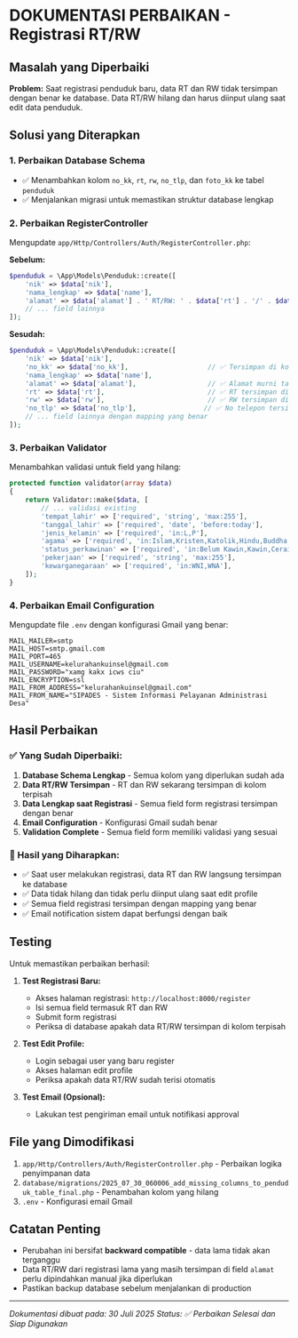 # DOKUMENTASI PERBAIKAN - Registrasi RT/RW

## Masalah yang Diperbaiki

**Problem:** Saat registrasi penduduk baru, data RT dan RW tidak tersimpan dengan benar ke database. Data RT/RW hilang dan harus diinput ulang saat edit data penduduk.

## Solusi yang Diterapkan

### 1. **Perbaikan Database Schema**
- ✅ Menambahkan kolom `no_kk`, `rt`, `rw`, `no_tlp`, dan `foto_kk` ke tabel `penduduk`
- ✅ Menjalankan migrasi untuk memastikan struktur database lengkap

### 2. **Perbaikan RegisterController**
Mengupdate `app/Http/Controllers/Auth/RegisterController.php`:

**Sebelum:**
```php
$penduduk = \App\Models\Penduduk::create([
    'nik' => $data['nik'],
    'nama_lengkap' => $data['name'],
    'alamat' => $data['alamat'] . ' RT/RW: ' . $data['rt'] . '/' . $data['rw'], // ❌ RT/RW digabung ke alamat
    // ... field lainnya
]);
```

**Sesudah:**
```php
$penduduk = \App\Models\Penduduk::create([
    'nik' => $data['nik'],
    'no_kk' => $data['no_kk'],                    // ✅ Tersimpan di kolom terpisah
    'nama_lengkap' => $data['name'],
    'alamat' => $data['alamat'],                  // ✅ Alamat murni tanpa RT/RW
    'rt' => $data['rt'],                          // ✅ RT tersimpan di kolom terpisah
    'rw' => $data['rw'],                          // ✅ RW tersimpan di kolom terpisah
    'no_tlp' => $data['no_tlp'],                 // ✅ No telepon tersimpan
    // ... field lainnya dengan mapping yang benar
]);
```

### 3. **Perbaikan Validator**
Menambahkan validasi untuk field yang hilang:
```php
protected function validator(array $data)
{
    return Validator::make($data, [
        // ... validasi existing
        'tempat_lahir' => ['required', 'string', 'max:255'],
        'tanggal_lahir' => ['required', 'date', 'before:today'],
        'jenis_kelamin' => ['required', 'in:L,P'],
        'agama' => ['required', 'in:Islam,Kristen,Katolik,Hindu,Buddha,Konghucu'],
        'status_perkawinan' => ['required', 'in:Belum Kawin,Kawin,Cerai Hidup,Cerai Mati'],
        'pekerjaan' => ['required', 'string', 'max:255'],
        'kewarganegaraan' => ['required', 'in:WNI,WNA'],
    ]);
}
```

### 4. **Perbaikan Email Configuration**
Mengupdate file `.env` dengan konfigurasi Gmail yang benar:
```env
MAIL_MAILER=smtp
MAIL_HOST=smtp.gmail.com
MAIL_PORT=465
MAIL_USERNAME=kelurahankuinsel@gmail.com
MAIL_PASSWORD="xamg kakx icws ciu"
MAIL_ENCRYPTION=ssl
MAIL_FROM_ADDRESS="kelurahankuinsel@gmail.com"
MAIL_FROM_NAME="SIPADES - Sistem Informasi Pelayanan Administrasi Desa"
```

## Hasil Perbaikan

### ✅ Yang Sudah Diperbaiki:
1. **Database Schema Lengkap** - Semua kolom yang diperlukan sudah ada
2. **Data RT/RW Tersimpan** - RT dan RW sekarang tersimpan di kolom terpisah
3. **Data Lengkap saat Registrasi** - Semua field form registrasi tersimpan dengan benar
4. **Email Configuration** - Konfigurasi Gmail sudah benar
5. **Validation Complete** - Semua field form memiliki validasi yang sesuai

### 🎯 Hasil yang Diharapkan:
- ✅ Saat user melakukan registrasi, data RT dan RW langsung tersimpan ke database
- ✅ Data tidak hilang dan tidak perlu diinput ulang saat edit profile
- ✅ Semua field registrasi tersimpan dengan mapping yang benar
- ✅ Email notification sistem dapat berfungsi dengan baik

## Testing

Untuk memastikan perbaikan berhasil:

1. **Test Registrasi Baru:**
   - Akses halaman registrasi: `http://localhost:8000/register`
   - Isi semua field termasuk RT dan RW
   - Submit form registrasi
   - Periksa di database apakah data RT/RW tersimpan di kolom terpisah

2. **Test Edit Profile:**
   - Login sebagai user yang baru register
   - Akses halaman edit profile
   - Periksa apakah data RT/RW sudah terisi otomatis

3. **Test Email (Opsional):**
   - Lakukan test pengiriman email untuk notifikasi approval

## File yang Dimodifikasi

1. `app/Http/Controllers/Auth/RegisterController.php` - Perbaikan logika penyimpanan data
2. `database/migrations/2025_07_30_060006_add_missing_columns_to_penduduk_table_final.php` - Penambahan kolom yang hilang
3. `.env` - Konfigurasi email Gmail

## Catatan Penting

- Perubahan ini bersifat **backward compatible** - data lama tidak akan terganggu
- Data RT/RW dari registrasi lama yang masih tersimpan di field `alamat` perlu dipindahkan manual jika diperlukan
- Pastikan backup database sebelum menjalankan di production

---
*Dokumentasi dibuat pada: 30 Juli 2025*
*Status: ✅ Perbaikan Selesai dan Siap Digunakan*
